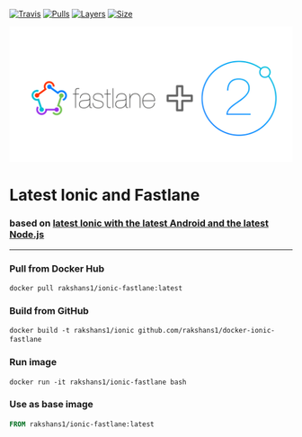 [![Travis](https://img.shields.io/travis/rakshans1/docker-ionic-fastlane.svg)](https://travis-ci.org/rakshans1/docker-ionic-fastlane)
[![Pulls](https://img.shields.io/docker/pulls/rakshans1/ionic-fastlane.svg)]()
[![Layers](https://img.shields.io/imagelayers/layers/rakshans1/ionic-fastlane/latest.svg)]()
[![Size](https://img.shields.io/imagelayers/image-size/rakshans1/ionic-fastlane/latest.svg)]()


![rakshans1/ionic](/icon.png?raw=true)
# Latest Ionic and Fastlane
### based on [latest Ionic with the latest Android and the latest Node.js](https://github.com/rakshans1/docker-ionic)
----
### Pull from Docker Hub
```
docker pull rakshans1/ionic-fastlane:latest
```

### Build from GitHub
```
docker build -t rakshans1/ionic github.com/rakshans1/docker-ionic-fastlane
```

### Run image
```
docker run -it rakshans1/ionic-fastlane bash
```

### Use as base image
```Dockerfile
FROM rakshans1/ionic-fastlane:latest
```